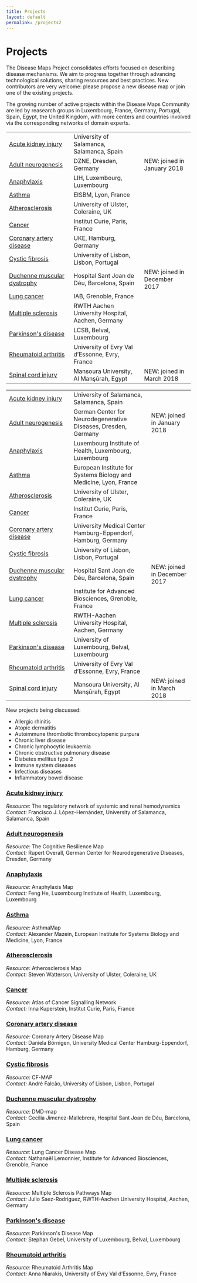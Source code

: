 ```yaml
---
title: Projects
layout: default
permalink: /projects2
---
```


# Projects
        
The Disease Maps Project consolidates efforts focused on describing disease mechanisms. We aim to progress together through advancing technological solutions, sharing resources and best practices. New contributors are very welcome: please propose a new disease map or join one of the existing projects.  

The growing number of active projects within the Disease Maps Community are led by reasearch groups in Luxembourg, France, Germany, Portugal, Spain, Egypt, the United Kingdom, with more centers and countries involved via the corresponding networks of domain experts.  

<table>
  <tr>
    <td width="160"><a href="/acutekidneyinjury">Acute kidney injury</a></td>
    <td>University of Salamanca, Salamanca, Spain</td> 
    <td>&emsp;</td>
  </tr>
  <tr>
    <td><a href="/neurogenesis">Adult neurogenesis</a></td>
    <td>DZNE, Dresden, Germany</td> 
    <td>NEW: joined in January 2018</td>
  </tr>
  <tr>
    <td><a href="anaphylaxis">Anaphylaxis</a></td>
    <td>LIH, Luxembourg, Luxembourg</td> 
    <td>&emsp;</td>
  </tr>
  <tr>
    <td><a href="asthma">Asthma</a></td>
    <td>EISBM, Lyon, France</td> 
    <td>&emsp;</td>
  </tr>
  <tr>
    <td><a href="atherosclerosis">Atherosclerosis</a></td>
    <td>University of Ulster, Coleraine, UK</td> 
    <td>&emsp;</td>
  </tr>
  <tr>
    <td><a href="cancer">Cancer</a></td>
    <td>Institut Curie, Paris, France</td> 
    <td>&emsp;</td>
  </tr>
  <tr>
    <td><a href="coronaryarterydisease">Coronary artery disease</a></td>
    <td>UKE, Hamburg, Germany</td> 
    <td>&emsp;</td>
  </tr>
  <tr>
    <td><a href="cysticfibrosis">Cystic fibrosis</a></td>
    <td>University of Lisbon, Lisbon, Portugal</td> 
    <td>&emsp;</td>
  </tr>
  <tr>
    <td><a href="duchenne">Duchenne muscular dystrophy</a></td>
    <td>Hospital Sant Joan de Déu, Barcelona, Spain</td> 
    <td>NEW: joined in December 2017</td>
  </tr>
  <tr>
    <td><a href="lungcancer">Lung cancer</a></td>
    <td>IAB, Grenoble, France</td> 
    <td>&emsp;</td>
  </tr>
  <tr>
    <td><a href="multiplesclerosis">Multiple sclerosis</a></td>
    <td>RWTH Aachen University Hospital, Aachen, Germany</td> 
    <td>&emsp;</td>
  </tr>
  <tr>
    <td><a href="parkinsons">Parkinson's disease</a></td>
    <td>LCSB, Belval, Luxembourg</td> 
    <td>&emsp;</td>
  </tr>
  <tr>
    <td><a href="rheumatoidarthritis">Rheumatoid arthritis</a></td>
    <td>University of Evry Val d’Essonne, Evry, France</td> 
    <td>&emsp;</td>
  </tr>
  <tr>
    <td><a href="spinalcordinjury">Spinal cord injury</a></td>
    <td>Mansoura University, Al Manşūrah, Egypt</td> 
    <td>NEW: joined in March 2018</td>
  </tr>
</table>

<table>
  <tr>
    <td width="160"><a href="/acutekidneyinjury">Acute kidney injury</a></td>
    <td>University of Salamanca, Salamanca, Spain</td> 
    <td>&emsp;</td>
  </tr>
  <tr>
    <td><a href="/neurogenesis">Adult neurogenesis</a></td>
    <td>German Center for Neurodegenerative Diseases, Dresden, Germany</td> 
    <td>NEW: joined in January 2018</td>
  </tr>
  <tr>
    <td><a href="anaphylaxis">Anaphylaxis</a></td>
    <td>Luxembourg Institute of Health, Luxembourg, Luxembourg</td> 
    <td>&emsp;</td>
  </tr>
  <tr>
    <td><a href="asthma">Asthma</a></td>
    <td>European Institute for Systems Biology and Medicine, Lyon, France</td> 
    <td>&emsp;</td>
  </tr>
  <tr>
    <td><a href="atherosclerosis">Atherosclerosis</a></td>
    <td>University of Ulster, Coleraine, UK</td> 
    <td>&emsp;</td>
  </tr>
  <tr>
    <td><a href="cancer">Cancer</a></td>
    <td>Institut Curie, Paris, France</td> 
    <td>&emsp;</td>
  </tr>
  <tr>
    <td><a href="coronaryarterydisease">Coronary artery disease</a></td>
    <td>University Medical Center Hamburg-Eppendorf, Hamburg, Germany</td> 
    <td>&emsp;</td>
  </tr>
  <tr>
    <td><a href="cysticfibrosis">Cystic fibrosis</a></td>
    <td>University of Lisbon, Lisbon, Portugal</td> 
    <td>&emsp;</td>
  </tr>
  <tr>
    <td><a href="duchenne">Duchenne muscular dystrophy</a></td>
    <td>Hospital Sant Joan de Déu, Barcelona, Spain</td> 
    <td>NEW: joined in December 2017</td>
  </tr>
  <tr>
    <td><a href="lungcancer">Lung cancer</a></td>
    <td>Institute for Advanced Biosciences, Grenoble, France</td> 
    <td>&emsp;</td>
  </tr>
  <tr>
    <td><a href="multiplesclerosis">Multiple sclerosis</a></td>
    <td>RWTH-Aachen University Hospital, Aachen, Germany</td> 
    <td>&emsp;</td>
  </tr>
  <tr>
    <td><a href="parkinsons">Parkinson's disease</a></td>
    <td>University of Luxembourg, Belval, Luxembourg</td> 
    <td>&emsp;</td>
  </tr>
  <tr>
    <td><a href="rheumatoidarthritis">Rheumatoid arthritis</a></td>
    <td>University of Evry Val d’Essonne, Evry, France</td> 
    <td>&emsp;</td>
  </tr>
  <tr>
    <td><a href="spinalcordinjury">Spinal cord injury</a></td>
    <td>Mansoura University, Al Manşūrah, Egypt</td> 
    <td>NEW: joined in March 2018</td>
  </tr>
</table>

<p>New projects being discussed:</p>

* Allergic rhinitis
* Atopic dermatitis
* Autoimmune thrombotic thrombocytopenic purpura
* Chronic liver disease
* Chronic lymphocytic leukaemia
* Chronic obstructive pulmonary disease
* Diabetes mellitus type 2
* Immune system diseases
* Infectious diseases
* Inflammatory bowel disease
        
<h3 id="Acute kidney injury"><a href="acutekidneyinjury">Acute kidney injury</a></h3>
<i>Resource:</i> The regulatory network of systemic and renal hemodynamics<br />
<i>Contact:</i> Francisco J. López-Hernández, University of Salamanca, Salamanca, Spain<br />
        
<h3 id="Adult neurogenesis"><a href="neurogenesis">Adult neurogenesis</a></h3>
<i>Resource:</i> The Cognitive Resilience Map<br />
<i>Contact:</i> Rupert Overall, German Center for Neurodegenerative Diseases, Dresden, Germany<br />
        
<h3 id="Anaphylaxis"><a href="anaphylaxis">Anaphylaxis</a></h3>
<i>Resource:</i> Anaphylaxis Map<br />
<i>Contact:</i> Feng He, Luxembourg Institute of Health, Luxembourg, Luxembourg<br />

<h3 id="Asthma"><a href="asthma">Asthma</a></h3>
<i>Resource:</i> AsthmaMap<br />
<i>Contact:</i> Alexander Mazein, European Institute for Systems Biology and Medicine, Lyon, France<br />
        
<h3 id="Atherosclerosis"><a href="atherosclerosis">Atherosclerosis</a></h3>
<i>Resource:</i> Atherosclerosis Map<br />
<i>Contact:</i> Steven Watterson, University of Ulster, Coleraine, UK<br />
        
<h3 id="Cancer"><a href="cancer">Cancer</a></h3>
<i>Resource:</i> Atlas of Cancer Signalling Network<br />
<i>Contact:</i> Inna Kuperstein, Institut Curie, Paris, France<br />
        
<h3 id="Coronary artery disease"><a href="coronaryarterydisease">Coronary artery disease</a></h3>
<i>Resource:</i> Coronary Artery Disease Map<br />
<i>Contact:</i> Daniela Börnigen, University Medical Center Hamburg-Eppendorf, Hamburg, Germany<br />
        
<h3 id="Cystic fibrosis"><a href="cysticfibrosis">Cystic fibrosis</a></h3>
<i>Resource:</i> CF-MAP<br />
<i>Contact:</i> André Falcão, University of Lisbon, Lisbon, Portugal<br />
        
<h3 id="Duchenne muscular dystrophy"><a href="duchenne">Duchenne muscular dystrophy</a></h3>
<i>Resource:</i> DMD-map<br />
<i>Contact:</i> Cecilia Jimenez-Mallebrera, Hospital Sant Joan de Déu, Barcelona, Spain<br />
        
<h3 id="Lung cancer"><a href="lungcancer">Lung cancer</a></h3>
<i>Resource:</i> Lung Cancer Disease Map<br />
<i>Contact:</i> Nathanaël Lemonnier, Institute for Advanced Biosciences, Grenoble, France<br />
        
<h3 id="Multiple sclerosis"><a href="multiplesclerosis">Multiple sclerosis</a></h3>
<i>Resource:</i> Multiple Sclerosis Pathways Map<br />
<i>Contact:</i> Julio Saez-Rodriguez, RWTH-Aachen University Hospital, Aachen, Germany<br />
        
<h3 id="Parkison's disease"><a href="parkinsons">Parkinson's disease</a></h3>
<i>Resource:</i> Parkinson's Disease Map<br />
<i>Contact:</i> Stephan Gebel, University of Luxembourg, Belval, Luxembourg<br />
        
<h3 id="Rheumatoid arthritis"><a href="rheumatoidarthritis">Rheumatoid arthritis</a></h3>
<i>Resource:</i> Rheumatoid Arthritis Map<br />
<i>Contact:</i> Anna Niarakis, University of Evry Val d’Essonne, Evry, France<br />

